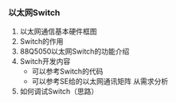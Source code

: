 ### 以太网Switch
1. 以太网通信基本硬件框图
2. Switch的作用
3. 88Q5050以太网Switch的功能介绍
4. Switch开发内容
	- 可以参考Switch的代码
	- 可以参考SE给的以太网通讯矩阵 从需求分析
1. 如何调试Switch（思路）





